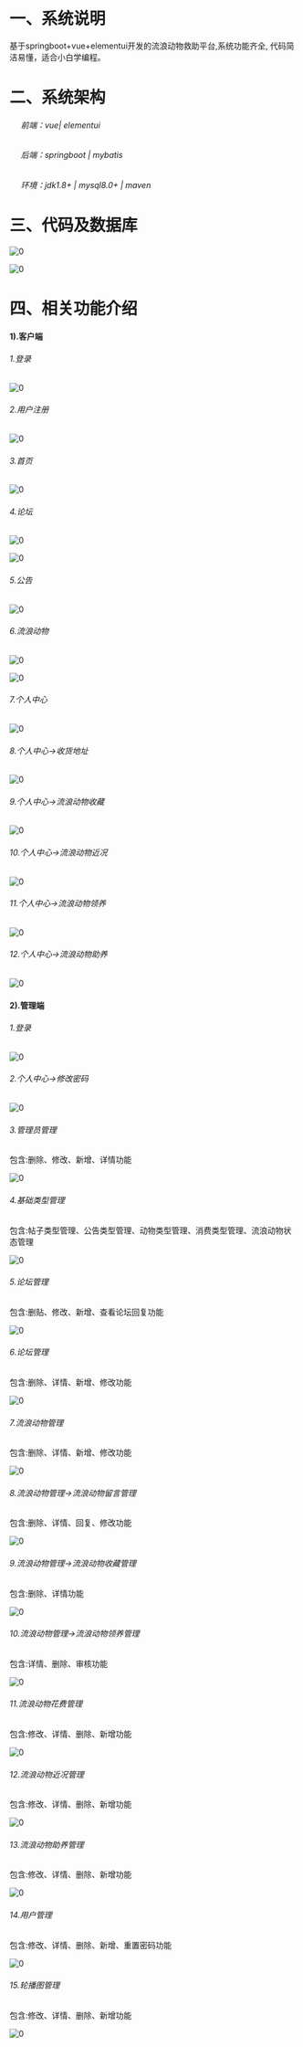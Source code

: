 # 一、系统说明

基于springboot+vue+elementui开发的流浪动物救助平台,系统功能齐全, 代码简洁易懂，适合小白学编程。

# 二、系统架构

######      前端：vue| elementui

######      后端：springboot | mybatis 

######      环境：jdk1.8+ | mysql8.0+ | maven

# 三、代码及数据库

![0](./img/1.jpg)

![0](./img/2.jpg)

# 四、相关功能介绍

#### 1).客户端

###### 1.登录

![0](./img/3.jpg)

###### 2.用户注册

![0](./img/4.jpg)

###### 3.首页

![0](./img/5.jpg)

###### 4.论坛

![0](./img/6.jpg)

![0](./img/7.jpg)

###### 5.公告

![0](./img/8.jpg)

###### 6.流浪动物

![0](./img/9.jpg)

![0](./img/10.jpg)

###### 7.个人中心

######

![0](./img/11.jpg)

###### 8.个人中心->收货地址

![0](./img/12.jpg)

###### 9.个人中心->流浪动物收藏

![0](./img/13.jpg)

###### 10.个人中心->流浪动物近况

![0](./img/14.jpg)

###### 11.个人中心->流浪动物领养

![0](./img/15.jpg)

###### 12.个人中心->流浪动物助养

![0](./img/16.jpg)

#### 2).管理端

###### 1.登录

![0](./img/17.jpg)

###### 2.个人中心->修改密码

![0](./img/18.jpg)

###### 3.管理员管理

包含:删除、修改、新增、详情功能

![0](./img/19.jpg)

###### 4.基础类型管理

包含:帖子类型管理、公告类型管理、动物类型管理、消费类型管理、流浪动物状态管理

![0](./img/20.jpg)

###### 5.论坛管理

包含:删贴、修改、新增、查看论坛回复功能

![0](./img/21.jpg)

###### 6.论坛管理

包含:删除、详情、新增、修改功能

![0](./img/22.jpg)

###### 7.流浪动物管理

包含:删除、详情、新增、修改功能

![0](./img/23.jpg)

###### 8.流浪动物管理->流浪动物留言管理

包含:删除、详情、回复、修改功能

![0](./img/24.jpg)

###### 9.流浪动物管理->流浪动物收藏管理

包含:删除、详情功能

![0](./img/25.jpg)

###### 10.流浪动物管理->流浪动物领养管理

包含:详情、删除、审核功能

![0](./img/26.jpg)

###### 11.流浪动物花费管理

包含:修改、详情、删除、新增功能

![0](./img/27.jpg)

###### 12.流浪动物近况管理

包含:修改、详情、删除、新增功能

![0](./img/28.jpg)

###### 13.流浪动物助养管理

包含:修改、详情、删除、新增功能

![0](./img/29.jpg)

###### 14.用户管理

包含:修改、详情、删除、新增、重置密码功能

![0](./img/30.jpg)

###### 15.轮播图管理

包含:修改、详情、删除、新增功能

![0](./img/31.jpg)
